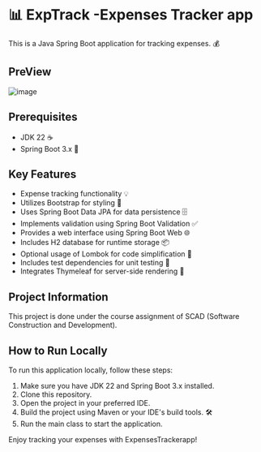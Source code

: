 # 📊 ExpTrack -Expenses Tracker app

This is a Java Spring Boot application for tracking expenses. 💰
## PreView

![image](https://github.com/Myrausman/ExpTrack/assets/99428378/a2e7a531-3144-43eb-a66e-54172d4a7bdf)


## Prerequisites

- JDK 22 ☕
- Spring Boot 3.x 🚀

## Key Features

- Expense tracking functionality 💡
- Utilizes Bootstrap for styling 🎨
- Uses Spring Boot Data JPA for data persistence 🗄️
- Implements validation using Spring Boot Validation ✅
- Provides a web interface using Spring Boot Web 🌐
- Includes H2 database for runtime storage 📦
- Optional usage of Lombok for code simplification 🧰
- Includes test dependencies for unit testing 🧪
- Integrates Thymeleaf for server-side rendering 🌿

## Project Information

This project is done under the course assignment of SCAD (Software Construction and Development).

## How to Run Locally

To run this application locally, follow these steps:

1. Make sure you have JDK 22 and Spring Boot 3.x installed.
2. Clone this repository. 
3. Open the project in your preferred IDE.
4. Build the project using Maven or your IDE's build tools. 🛠️
5. Run the main class to start the application.

Enjoy tracking your expenses with ExpensesTrackerapp!

